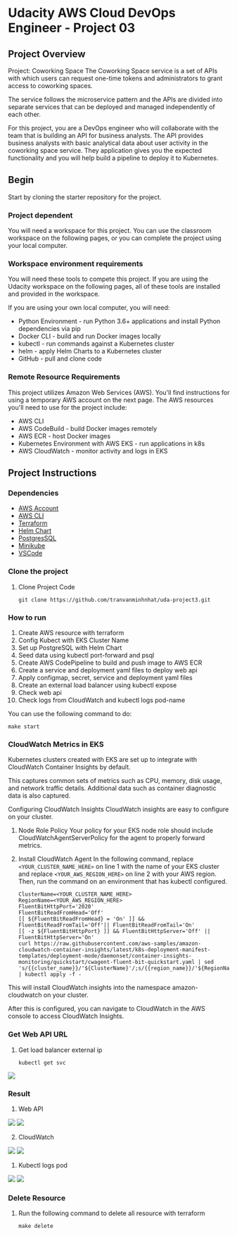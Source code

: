 # Udacity AWS Cloud DevOps Engineer - Project 03

## Project Overview

Project: Coworking Space
The Coworking Space service is a set of APIs with which users can request one-time tokens and administrators to grant access to coworking spaces.

The service follows the microservice pattern and the APIs are divided into separate services that can be deployed and managed independently of each other.

For this project, you are a DevOps engineer who will collaborate with the team that is building an API for business analysts. The API provides business analysts with basic analytical data about user activity in the coworking space service. They application gives you the expected functionality and you will help build a pipeline to deploy it to Kubernetes.

## Begin

Start by cloning the starter repository for the project.

### Project dependent

You will need a workspace for this project. You can use the classroom workspace on the following pages, or you can complete the project using your local computer.

### Workspace environment requirements

You will need these tools to compete this project. If you are using the Udacity workspace on the following pages, all of these tools are installed and provided in the workspace.

If you are using your own local computer, you will need:

- Python Environment - run Python 3.6+ applications and install Python dependencies via pip
- Docker CLI - build and run Docker images locally
- kubectl - run commands against a Kubernetes cluster
- helm - apply Helm Charts to a Kubernetes cluster
- GitHub - pull and clone code

### Remote Resource Requirements

This project utilizes Amazon Web Services (AWS). You'll find instructions for using a temporary AWS account on the next page. The AWS resources you'll need to use for the project include:

- AWS CLI
- AWS CodeBuild - build Docker images remotely
- AWS ECR - host Docker images
- Kubernetes Environment with AWS EKS - run applications in k8s
- AWS CloudWatch - monitor activity and logs in EKS

## Project Instructions

### Dependencies

- [AWS Account](https://aws.amazon.com/)
- [AWS CLI](https://docs.aws.amazon.com/cli/latest/userguide/getting-started-install.html)
- [Terraform](https://developer.hashicorp.com/terraform/downloads?product_intent=terraform)
- [Helm Chart](https://helm.sh/docs/intro/install/)
- [PostgresSQL](https://www.postgresql.org/download/)
- [Minikube](https://github.com/kubernetes/minikube)
- [VSCode](https://code.visualstudio.com/)

### Clone the project

1. Clone Project Code

   ```
   git clone https://github.com/tranvanminhnhat/uda-project3.git
   ```

### How to run

1. Create AWS resource with terraform
2. Config Kubect with EKS Cluster Name
3. Set up PostgreSQL with Helm Chart
4. Seed data using kubectl port-forward and psql
5. Create AWS CodePipeline to build and push image to AWS ECR
6. Create a service and deployment yaml files to deploy web api
7. Apply configmap, secret, service and deployment yaml files
8. Create an external load balancer using kubectl expose
9. Check web api
10. Check logs from CloudWatch and kubectl logs pod-name

You can use the following command to do:

```
make start
```

### CloudWatch Metrics in EKS

Kubernetes clusters created with EKS are set up to integrate with CloudWatch Container Insights by default.

This captures common sets of metrics such as CPU, memory, disk usage, and network traffic details. Additional data such as container diagnostic data is also captured.

Configuring CloudWatch Insights
CloudWatch insights are easy to configure on your cluster.

1. Node Role Policy
   Your policy for your EKS node role should include CloudWatchAgentServerPolicy for the agent to properly forward metrics.

2. Install CloudWatch Agent
   In the following command, replace `<YOUR_CLUSTER_NAME_HERE>` on line 1 with the name of your EKS cluster and replace `<YOUR_AWS_REGION_HERE>` on line 2 with your AWS region. Then, run the command on an environment that has kubectl configured.

   ```
   ClusterName=<YOUR_CLUSTER_NAME_HERE>
   RegionName=<YOUR_AWS_REGION_HERE>
   FluentBitHttpPort='2020'
   FluentBitReadFromHead='Off'
   [[ ${FluentBitReadFromHead} = 'On' ]] && FluentBitReadFromTail='Off'|| FluentBitReadFromTail='On'
   [[ -z ${FluentBitHttpPort} ]] && FluentBitHttpServer='Off' || FluentBitHttpServer='On'
   curl https://raw.githubusercontent.com/aws-samples/amazon-cloudwatch-container-insights/latest/k8s-deployment-manifest-templates/deployment-mode/daemonset/container-insights-monitoring/quickstart/cwagent-fluent-bit-quickstart.yaml | sed 's/{{cluster_name}}/'${ClusterName}'/;s/{{region_name}}/'${RegionName}'/;s/{{http_server_toggle}}/"'${FluentBitHttpServer}'"/;s/{{http_server_port}}/"'${FluentBitHttpPort}'"/;s/{{read_from_head}}/"'${FluentBitReadFromHead}'"/;s/{{read_from_tail}}/"'${FluentBitReadFromTail}'"/' | kubectl apply -f -
   ```

This will install CloudWatch insights into the namespace amazon-cloudwatch on your cluster.

After this is configured, you can navigate to CloudWatch in the AWS console to access CloudWatch Insights.

### Get Web API URL

1. Get load balancer external ip

   ```
   kubectl get svc
   ```

<img src="./screenshots/kubectl_get_publicbackend_load_balancer_external_ip.png">

### Result

1. Web API

<img src="./screenshots/test_api_load_balancer_external_ip_daily_usage.png">

<img src="./screenshots/test_api_load_balancer_external_ip_user_visits.png">

2. CloudWatch

<img src="./screenshots_feedback/CloudWatch_log_container_insights_application.png">
<img src="./screenshots_feedback/CloudWatch_log_container_insights_application_log_stream.png">

1. Kubectl logs pod

<img src="./screenshots/EKS_logs_pods_request_result_with_data.png">

<img src="./screenshots/EKS_logs_pods_request_result_with_data_2.png">

### Delete Resource

1. Run the following command to delete all resource with terraform

   ```
   make delete
   ```
